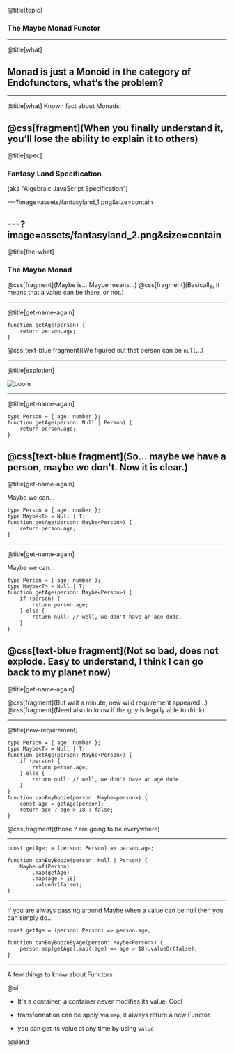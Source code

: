 @title[topic]

### The Maybe Monad Functor

---

@title[what]

Monad is just a Monoid in the category of Endofunctors, what’s the problem?
---
---

@title[what]
Known fact about Monads:

@css[fragment](When you finally understand it, you’ll lose the ability to explain it to others)
---

@title[spec]

### Fantasy Land Specification

(aka "Algebraic JavaScript Specification")

---?image=assets/fantasyland_1.png&size=contain

---?image=assets/fantasyland_2.png&size=contain
---
@title[the-what]

### The Maybe Monad

@css[fragment](Maybe is... Maybe means...)
@css[fragment](Basically, it means that a value can be there, or not.)

---

@title[get-name-again]

```
function getAge(person) {
    return person.age;
}
```

@css[text-blue fragment](We figured out that person can be `null`...)

---

@title[explotion]

![boom](https://images2.minutemediacdn.com/image/upload/c_fill,g_auto,h_1248,w_2220/f_auto,q_auto,w_1100/v1554933379/shape/mentalfloss/nuclear-bomb-dirty-470309868.jpg)

---

@title[get-name-again]

```
type Person = { age: number };
function getAge(person: Null | Person) {
    return person.age;
}
```

@css[text-blue fragment](So... maybe we have a person, maybe we don't. Now it is clear.)
---

@title[get-name-again]

Maybe we can...

```
type Person = { age: number };
type Maybe<T> = Null | T;
function getAge(person: Maybe<Person>) {
    return person.age;
}
```
---
@title[get-name-again]

Maybe we can...

```
type Person = { age: number };
type Maybe<T> = Null | T;
function getAge(person: Maybe<Person>) {
    if (person) {
        return person.age;
    } else {
        return null; // well, we don't have an age dude.
    }
}
```

@css[text-blue fragment](Not so bad, does not explode. Easy to understand, I think I can go back to my planet now)
---
@title[get-name-again]

@css[fragment](But wait a minute, new wild requirement appeared...)
@css[fragment](Need also to know if the guy is legally able to drink)

---
@title[new-requirement]

```
type Person = { age: number };
type Maybe<T> = Null | T;
function getAge(person: Maybe<Person>) {
    if (person) {
        return person.age;
    } else {
        return null; // well, we don't have an age dude.
    }
}
function canBuyBooze(person: Maybe<person>) {
    const age = getAge(person);
    return age ? age > 18 : false;
}
```

@css[fragment](those ? are going to be everywhere)

---
```
const getAge: = (person: Person) => person.age;

function canBuyBooze(person: Null | Person) {
    Maybe.of(Person)
        .map(getAge)
        .map(age > 18)
        .valueOr(false);
}
```
---

If you are always passing around Maybe when a value can be null then you can simply do...

```
const getAge = (person: Person) => person.age;

function canBuyBoozeByAge(person: Maybe<Person>) {
    person.map(getAge).map((age) => age > 18).valueOr(false);
}
```
---

A few things to know about Functors

@ul

- It's a container, a container never modifies its value. Cool

- transformation can be apply via `map`, it always return a new Functor.

- you can get its value at any time by using `value`

@ulend
